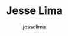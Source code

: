 ---
# Display name
title: Jesse Lima

# Username (this should match the folder name)
author: "jesselima"
authors:
- jesselima

# Is this the primary user of the site?
superuser: false

# Role/position
role: "MSc Computer Science"

# Organizations/Affiliations
organizations:
- name: Institute of Mathematics and Statistics
  url: "https://www.ime.usp.br/"
- name: Sao Paulo University
  url: "https://www.usp.br/"


# Short bio (displayed in user profile at end of posts)
bio: I'm interested in Machine Learning and AIOps as engines for innovation! I am currently a fellow in the Summer of Reproducibility 2023.

# Social/Academic Networking
# For available icons, see: https://sourcethemes.com/academic/docs/widgets/#icons
#   For an email link, use "fas" icon pack, "envelope" icon, and a link in the
#   form "mailto:your-email@example.com" or "#contact" for contact widget.
social:
- icon: envelope
  icon_pack: fas
  link: mailto:jesseamerico@gmail.com
- icon: twitter
  icon_pack: fab
  link: https://twitter.com/jesseaglima
- icon: linkedin
  icon_pack: fab
  link: https://www.linkedin.com/in/jesseaglima/



# Organizational groups that you belong to (for People widget)
#   Set this to `[]` or comment out if you are not using People widget.  
user_groups:
- Contributors

---